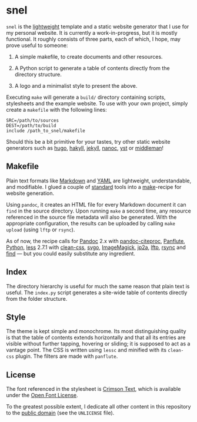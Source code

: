 snel
==============================================================================

`snel` is the [lightweight](http://idlewords.com/talks/website_obesity.htm) 
template and a static website generator that I use for my personal website. It 
is currently a work-in-progress, but it is mostly functional. It roughly 
consists of three parts, each of which, I hope, may prove useful to someone:

1.  A simple makefile, to create documents and other resources.

2.  A Python script to generate a table of contents directly from the 
    directory structure.

3.  A logo and a minimalist style to present the above.


Executing `make` will generate a `build/` directory containing scripts, 
stylesheets and the example website. To use with your own project, simply 
create a `makefile` with the following lines:

    SRC=/path/to/sources
    DEST=/path/to/build
    include /path_to_snel/makefile

Should this be a bit primitive for your tastes, try other static website 
generators such as [hugo](http://gohugo.io/), 
[hakyll](https://jaspervdj.be/hakyll/about.html),
[jekyll](http://jekyllrb.com/), [nanoc](https://nanoc.ws/), 
[yst](https://github.com/jgm/yst) or [middleman](https://middlemanapp.com/)!



Makefile
------------------------------------------------------------------------------

Plain text formats like [Markdown](http://commonmark.org/help/) and 
[YAML](http://www.yaml.org/spec/) are lightweight, understandable, and 
modifiable. I glued a couple of 
[standard](https://en.wikipedia.org/wiki/Unix_philosophy) tools into a 
[make](https://www.gnu.org/software/make)-recipe for website generation.

Using `pandoc`, it creates an HTML file for every Markdown document it can 
`find` in the source directory. Upon running `make` a second time, any 
resource referenced in the source file metadata will also be generated. With 
the appropriate configuration, the results can be uploaded by calling `make 
upload` (using `lftp` or `rsync`).

As of now, the recipe calls for [Pandoc](http://pandoc.org/) 2.x with 
[pandoc-citeproc](https://github.com/jgm/pandoc-citeproc),
[Panflute](https://github.com/sergiocorreia/panflute),
[Python](https://www.python.org/),
[less](http://lesscss.org/) 2.7.1 with 
[clean-css](https://github.com/less/less-plugin-clean-css),
[svgo](https://github.com/svg/svgo),
[ImageMagick](http://www.imagemagick.org/),
[jp2a](https://csl.name/jp2a/),
[lftp](http://lftp.yar.ru/),
[rsync](https://rsync.samba.org/) and
[find](https://www.gnu.org/software/findutils/) — but you could easily 
substitute any ingredient.


Index
------------------------------------------------------------------------------

The directory hierarchy is useful for much the same reason that plain text is 
useful. The `index.py` script generates a site-wide table of contents directly 
from the folder structure.


Style
------------------------------------------------------------------------------

The theme is kept simple and monochrome. Its most distinguishing quality is 
that the table of contents extends horizontally and that all its entries are 
visible without further tapping, hovering or sliding; it is supposed to act as 
a vantage point. The CSS is written using `lessc` and minified with its 
`clean-css` plugin. The filters are made with `panflute`.



License
------------------------------------------------------------------------------

The font referenced in the stylesheet is [Crimson
Text](https://github.com/skosch/Crimson), which is available under the
[Open Font License](http://scripts.sil.org/cms/scripts/page.php?id=OFL).

To the greatest possible extent, I dedicate all other content in this
repository to the [public domain](https://unlicense.org/) (see the
`UNLICENSE` file).

